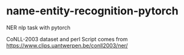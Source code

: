 # name-entity-recognition-pytorch
NER nlp task with pytorch

CoNLL-2003 dataset and perl Script comes from https://www.clips.uantwerpen.be/conll2003/ner/
